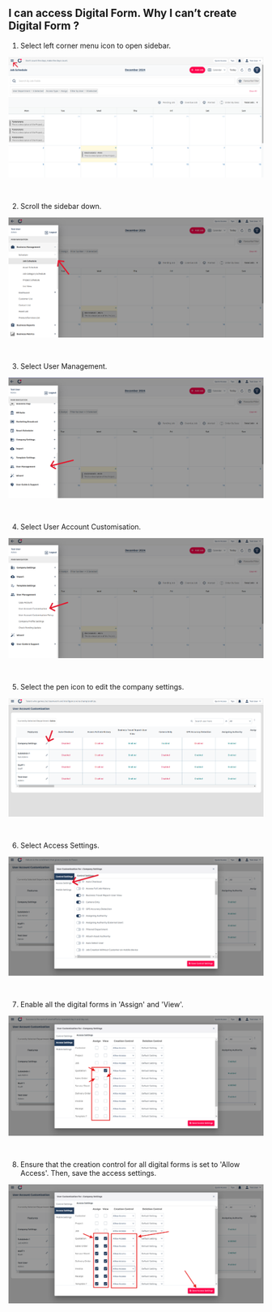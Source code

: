 ## I can access Digital Form. Why I can’t create Digital Form ?

1) Select left corner menu icon to open sidebar. <br>
<p align="center">
         <img src="docs/img2/Cant_Create_DF_Step_1.png" alt="I can access Digital Form. Why I can’t create Digital Form ?">
</p><br>

2) Scroll the sidebar down. <br>
<p align="center">
         <img src="docs/img2/Cant_Create_DF_Step_2.png" alt="I can access Digital Form. Why I can’t create Digital Form ?">
</p><br>

3) Select User Management. <br>
<p align="center">
         <img src="docs/img2/Cant_Create_DF_Step_3.png" alt="I can access Digital Form. Why I can’t create Digital Form ?">
</p><br>

4) Select User Account Customisation. <br>
<p align="center">
         <img src="docs/img2/Cant_Create_DF_Step_4.png" alt="I can access Digital Form. Why I can’t create Digital Form ?">
</p><br>

5) Select the pen icon to edit the company settings. <br>
<p align="center">
         <img src="docs/img2/Cant_Create_DF_Step_5.png" alt="I can access Digital Form. Why I can’t create Digital Form ?">
</p><br>

6) Select Access Settings.
<p align="center">
         <img src="docs/img2/Cant_Create_DF_Step_6.png" alt="I can access Digital Form. Why I can’t create Digital Form ?">
</p><br>

7) Enable all the digital forms in 'Assign' and 'View'. <br>
<p align="center">
         <img src="docs/img2/Cant_Create_DF_Step_7.png" alt="I can access Digital Form. Why I can’t create Digital Form ?">
</p><br>

8) Ensure that the creation control for all digital forms is set to 'Allow Access'. Then, save the access settings.
<p align="center">
         <img src="docs/img2/Cant_Create_DF_Step_8.png" alt="I can access Digital Form. Why I can’t create Digital Form ?">
</p><br>
